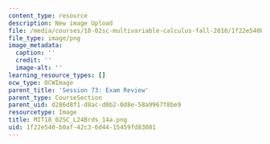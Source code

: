 ```yaml
---
content_type: resource
description: New image Upload
file: /media/courses/18-02sc-multivariable-calculus-fall-2010/1f22e540b0af42c36d4415459fd83081_MIT18_02SC_L24Brds_14a.png
file_type: image/png
image_metadata:
  caption: ''
  credit: ''
  image-alt: ''
learning_resource_types: []
ocw_type: OCWImage
parent_title: 'Session 73: Exam Review'
parent_type: CourseSection
parent_uid: d286d8f1-d8ac-d0b2-0d8e-58a9967f8be9
resourcetype: Image
title: MIT18_02SC_L24Brds_14a.png
uid: 1f22e540-b0af-42c3-6d44-15459fd83081
---
```

